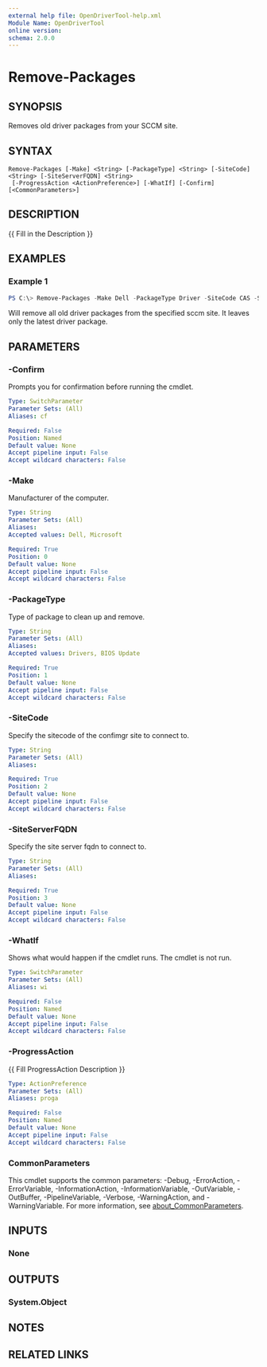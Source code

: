 ```yaml
---
external help file: OpenDriverTool-help.xml
Module Name: OpenDriverTool
online version:
schema: 2.0.0
---
```


# Remove-Packages

## SYNOPSIS
Removes old driver packages from your SCCM site.

## SYNTAX

```
Remove-Packages [-Make] <String> [-PackageType] <String> [-SiteCode] <String> [-SiteServerFQDN] <String>
 [-ProgressAction <ActionPreference>] [-WhatIf] [-Confirm] [<CommonParameters>]
```

## DESCRIPTION
{{ Fill in the Description }}

## EXAMPLES

### Example 1
```powershell
PS C:\> Remove-Packages -Make Dell -PackageType Driver -SiteCode CAS -SiteServerFQDN abc.contoso.com
```

Will remove all old driver packages from the specified sccm site. It leaves only the latest driver package.

## PARAMETERS

### -Confirm
Prompts you for confirmation before running the cmdlet.

```yaml
Type: SwitchParameter
Parameter Sets: (All)
Aliases: cf

Required: False
Position: Named
Default value: None
Accept pipeline input: False
Accept wildcard characters: False
```

### -Make
Manufacturer of the computer.

```yaml
Type: String
Parameter Sets: (All)
Aliases:
Accepted values: Dell, Microsoft

Required: True
Position: 0
Default value: None
Accept pipeline input: False
Accept wildcard characters: False
```

### -PackageType
Type of package to clean up and remove.

```yaml
Type: String
Parameter Sets: (All)
Aliases:
Accepted values: Drivers, BIOS Update

Required: True
Position: 1
Default value: None
Accept pipeline input: False
Accept wildcard characters: False
```

### -SiteCode
Specify the sitecode of the confimgr site to connect to.

```yaml
Type: String
Parameter Sets: (All)
Aliases:

Required: True
Position: 2
Default value: None
Accept pipeline input: False
Accept wildcard characters: False
```

### -SiteServerFQDN
Specify the site server fqdn to connect to.

```yaml
Type: String
Parameter Sets: (All)
Aliases:

Required: True
Position: 3
Default value: None
Accept pipeline input: False
Accept wildcard characters: False
```

### -WhatIf
Shows what would happen if the cmdlet runs.
The cmdlet is not run.

```yaml
Type: SwitchParameter
Parameter Sets: (All)
Aliases: wi

Required: False
Position: Named
Default value: None
Accept pipeline input: False
Accept wildcard characters: False
```

### -ProgressAction
{{ Fill ProgressAction Description }}

```yaml
Type: ActionPreference
Parameter Sets: (All)
Aliases: proga

Required: False
Position: Named
Default value: None
Accept pipeline input: False
Accept wildcard characters: False
```

### CommonParameters
This cmdlet supports the common parameters: -Debug, -ErrorAction, -ErrorVariable, -InformationAction, -InformationVariable, -OutVariable, -OutBuffer, -PipelineVariable, -Verbose, -WarningAction, and -WarningVariable. For more information, see [about_CommonParameters](http://go.microsoft.com/fwlink/?LinkID=113216).

## INPUTS

### None

## OUTPUTS

### System.Object
## NOTES

## RELATED LINKS
